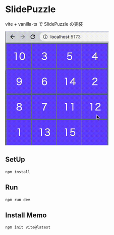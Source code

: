 # SlidePuzzle

vite + vanilla-ts で SlidePuzzle の実装

![demo](demo.gif)

## SetUp

```
npm install
```

## Run

```
npm run dev
```

## Install Memo

```
npm init vite@latest
```

